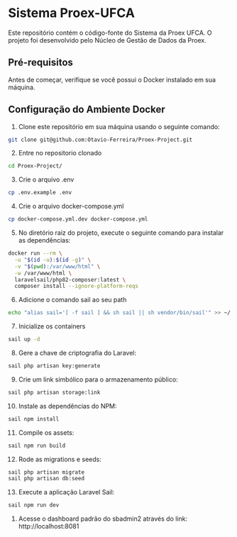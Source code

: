 # Sistema Proex-UFCA

Este repositório contém o código-fonte do Sistema da Proex UFCA. O projeto foi desenvolvido pelo Núcleo de Gestão de Dados da Proex.

## Pré-requisitos

Antes de começar, verifique se você possui o Docker instalado em sua máquina.


## Configuração do Ambiente Docker

1. Clone este repositório em sua máquina usando o seguinte comando:
```bash
git clone git@github.com:Otavio-Ferreira/Proex-Project.git
```
2. Entre no repositorio clonado
```bash
cd Proex-Project/
```
3. Crie o arquivo .env
```bash
cp .env.example .env
```

4. Crie o arquivo docker-compose.yml
```bash
cp docker-compose.yml.dev docker-compose.yml
```

5. No diretório raiz do projeto, execute o seguinte comando para instalar as dependências:
```bash
docker run --rm \
  -u "$(id -u):$(id -g)" \
  -v "$(pwd):/var/www/html" \
  -w /var/www/html \
  laravelsail/php82-composer:latest \
  composer install --ignore-platform-reqs
``` 
6. Adicione o comando sail ao seu path
```bash
echo "alias sail='[ -f sail ] && sh sail || sh vendor/bin/sail'" >> ~/.bashrc & source ~/.bashrc

```
7. Inicialize os containers
```bash
sail up -d
```
8. Gere a chave de criptografia do Laravel:
```bash
sail php artisan key:generate
```
9.   Crie um link simbólico para o armazenamento público:
```bash
sail php artisan storage:link
```
10.   Instale as dependências do NPM:
```bash
sail npm install
```
11.   Compile os assets:
```bash
sail npm run build
```

12.   Rode as migrations e seeds:
```bash
sail php artisan migrate
sail php artisan db:seed
```

13.   Execute a aplicação Laravel Sail:
```bash
sail npm run dev
```
1.  Acesse o dashboard padrão do sbadmin2 através do link: http://localhost:8081


